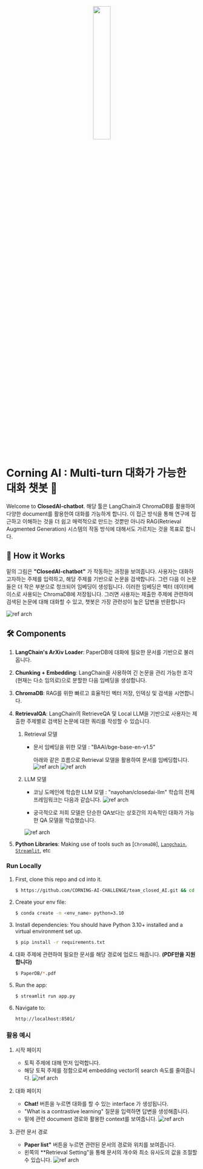 
<div align="center">
    <a href="https://github.com/CrayLabs/SmartSim"><img src="./app/assets/logo-glass-bg.png" width="30%"><img></a>
</div>

# Corning AI : Multi-turn 대화가 가능한 대화 챗봇 📖

Welcome to **ClosedAI-chatbot**. 해당 툴은 LangChain과 ChromaDB를 활용하여 다양한 document를 활용한여 대화를 가능하게 합니다. 이 접근 방식을 통해 연구에 접근하고 이해하는 것을 더 쉽고 매력적으로 만드는 것뿐만 아니라 RAG(Retrieval Augmented Generation) 시스템의 작동 방식에 대해서도 가르치는 것을 목표로 합니다.

## 📖 How it Works

밑의 그림은 **"ClosedAI-chatbot"** 가 작동하는 과정을 보여줍니다. 사용자는 대화하고자하는 주제를 입력하고, 해당 주제를 기반으로 논문을 검색합니다. 그런 다음 이 논문들은 더 작은 부분으로 청크되어 임베딩이 생성됩니다. 이러한 임베딩은 벡터 데이터베이스로 사용되는 ChromaDB에 저장됩니다. 그러면 사용자는 제출한 주제에 관련하여 검색된 논문에 대해 대화할 수 있고, 챗봇은 가장 관련성이 높은 답변을 반환합니다

![ref arch](app/assets/lanchain.webp)


## 🛠 Components

1. **LangChain's ArXiv Loader**: PaperDB에 대화에 필요한 문서를 기반으로 불러옵니다.
2. **Chunking + Embedding**: LangChain을 사용하여 긴 논문을 관리 가능한 조각(현재는 다소 임의로)으로 분할한 다음 임베딩을 생성합니다.
3. **ChromaDB**: RAG를 위한 빠르고 효율적인 벡터 저장, 인덱싱 및 검색을 시연합니다.
4. **RetrievalQA**: LangChain의 RetrieveQA 및 Local LLM을 기반으로 사용자는 제출한 주제별로 검색된 논문에 대한 쿼리를 작성할 수 있습니다.
    
    1) Retrieval 모델
       - 문서 임베딩을 위한 모델 : "BAAI/bge-base-en-v1.5"

            아래와 같은 흐름으로 Retrieval 모델을 활용하여 문서를 임베딩합니다.
        ![ref arch](app/assets/chunk.webp)
       ![ref arch](app/assets/fe2a8d84-2d2e-4e0f-b5a2-24e7b0bf33c7_image.webp)
    2) LLM 모델
       - 코닝 도메인에 학습한 LLM 모델 : "nayohan/closedai-llm"
            학습의 전체 프레임워크는 다음과 같습니다.
        ![ref arch](app/assets/LLM_train.png)


        - 궁극적으로 저희 모델은 단순한 QA보다는 상호간의 지속적인 대화가 가능한 QA 모델을 학습했습니다.


        ![ref arch](app/assets/multi_turn.png)


    
    


5. **Python Libraries**: Making use of tools such as [`ChromaDB`], [`Langchain`](https://www.langchain.com/), [`Streamlit`](https://streamlit.io/), etc



### Run Locally

1. First, clone this repo and cd into it.
    ```bash
    $ https://github.com/CORNING-AI-CHALLENGE/team_closed_AI.git && cd team_closed_AI/app
    ```

2. Create your env file:
    ```bash
    $ conda create -n <env_name> python=3.10
    ```

3. Install dependencies:
    You should have Python 3.10+ installed and a virtual environment set up.
    ```bash
    $ pip install -r requirements.txt
    ```

4. 대화 주제에 관련하여 필요한 문서를 해당 경로에 업로드 해줍니다. **(PDF만을 지원합니다)**
    ```bash
    $ PaperDB/*.pdf

    ```

5. Run the app:
    ```bash
    $ streamlit run app.py
    ```

6. Navigate to:
    ```
    http://localhost:8501/
    ```
### 활용 예시


1. 시작 페이지
    - 토픽 주제에 대해 먼저 입력합니다.
    - 해당 토픽 주제를 정함으로써 embedding vector의 search 속도를 줄여줍니다.
    ![ref arch](app/assets/start.jpg)

2. 대화 페이지
    - **Chat!** 버튼을 누르면 대화를 할 수 있는 interface 가 생성됩니다. 
    - "What is a contrastive learning" 질문을 입력하면 답변을 생성해줍니다.
    - 밑에 관련 document 경로와 활용한 context를 보여줍니다.
    ![ref arch](app/assets/chat.jpg)

3. 관련 문서 경로
    - **Paper list"** 버튼을 누르면 관련된 문서의 경로와 위치를 보여줍니다.
    - 왼쪽의 **Retrieval Setting"을 통해 문서의 개수와 최소 유사도의 값을 조절할 수 있습니다.
    ![ref arch](app/assets/paperlist.jpg)

